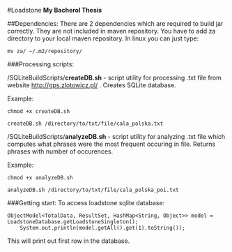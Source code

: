 #Loadstone
**My Bacherol Thesis**

##Dependencies:
There are 2 dependencies which are required to build jar correctly. They are not included in maven repository. You have to add za directory to your local maven repository.
In linux you can just type:
	
	mv za/ ~/.m2/repository/

###Processing scripts:

/SQLiteBuildScripts/**createDB.sh** - script utility for processing .txt file from website <http://gps.zlotowicz.pl/> . Creates SQLite database.

Example:

	chmod +x createDB.sh
    
	createDB.sh /directory/to/txt/file/cala_polska.txt


/SQLiteBuildScripts/**analyzeDB.sh** - script utility for analyzing .txt file which computes what phrases were the most frequent occuring in file. Returns phrases with number of occurences.

Example:

	chmod +x analyzeDB.sh
    
	analyzeDB.sh /directory/to/txt/file/cala_polska_poi.txt
	
	
###Getting start:
To access loadstone sqlite database:

	ObjectModel<TotalData, ResultSet, HashMap<String, Object>> model = LoadstoneDatabase.getLoadstoneSingleton();
        System.out.println(model.getAll().get(1).toString());
        
This will print out first row in the database.


